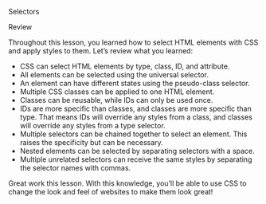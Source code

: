 Selectors

Review

Throughout this lesson, you learned how to select HTML elements with CSS and apply styles to them. Let’s review what you learned:

*   CSS can select HTML elements by type, class, ID, and attribute.
*   All elements can be selected using the universal selector.
*   An element can have different states using the pseudo-class selector.
*   Multiple CSS classes can be applied to one HTML element.
*   Classes can be reusable, while IDs can only be used once.
*   IDs are more specific than classes, and classes are more specific than type. That means IDs will override any styles from a class, and classes will override any styles from a type selector.
*   Multiple selectors can be chained together to select an element. This raises the specificity but can be necessary.
*   Nested elements can be selected by separating selectors with a space.
*   Multiple unrelated selectors can receive the same styles by separating the selector names with commas.

Great work this lesson. With this knowledge, you’ll be able to use CSS to change the look and feel of websites to make them look great!